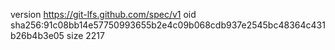 version https://git-lfs.github.com/spec/v1
oid sha256:91c08bb14e57750993655b2e4c09b068cdb937e2545bc48364c431b26b4b3e05
size 2217
